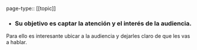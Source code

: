 page-type:: [[topic]]
- ### Su objetivo es captar la atención y el interés de la audiencia.

Para ello es interesante ubicar a la audiencia y dejarles claro de que les vas a hablar.


